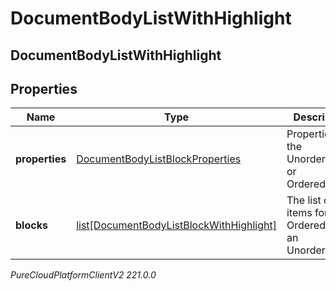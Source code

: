 # DocumentBodyListWithHighlight

## DocumentBodyListWithHighlight

## Properties

|Name | Type | Description | Notes|
|------------ | ------------- | ------------- | -------------|
| **properties** | [DocumentBodyListBlockProperties](DocumentBodyListBlockProperties) | Properties for the UnorderedList or OrderedList. | [optional] |
| **blocks** | [list[DocumentBodyListBlockWithHighlight]](DocumentBodyListBlockWithHighlight) | The list of items for an OrderedList or an UnorderedList. | |



_PureCloudPlatformClientV2 221.0.0_
